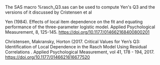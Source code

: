 The SAS macro %rasch_Q3.sas can be used to compute Yen's Q3 and the versions of it discussed by Cristensen et al

Yen (1984). Effects of local item dependence on the fit and equating performance of the three-parameter logistic model. Applied Psychological Measurement, 8, 125-145.
https://doi.org/10.1177/014662168400800201

Christensen, Makransky, Horton (2017. Critical Values for Yen’s Q3: Identification of Local Dependence in the Rasch Model Using Residual Correlations	. Applied Psychological Measurement, vol
41, 178 - 194, 2017.
https://doi.org/10.1177/0146621616677520
